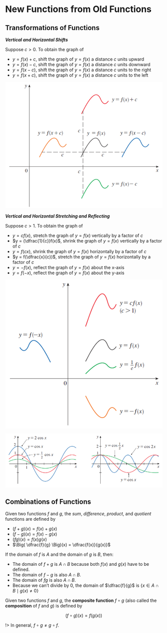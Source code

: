 # New Functions from Old Functions

## Transformations of Functions

***Vertical and Horizontal Shifts***

Suppose $c > 0$. To obtain the graph of

- $y = f(x) + c$, shift the graph of $y = f(x)$ a distance $c$ units upward
- $y = f(x) - c$, shift the graph of $y = f(x)$ a distance $c$ units downward
- $y = f(x - c)$, shift the graph of $y = f(x)$ a distance $c$ units to the right
- $y = f(x + c)$, shift the graph of $y = f(x)$ a distance $c$ units to the left

![](./img/1.11.png ':figure :size=50% Translating the graph of f.')

***Vertical and Horizontal Stretching and Reflecting***

Suppose $c > 1$. To obtain the graph of

- $y = cf(x)$, stretch the graph of $y = f(x)$ vertically by a factor of $c$
- $y = (\dfrac{1}{c})f(x)$, shrink the graph of $y = f(x)$ vertically by a factor of $c$
- $y = f(cx)$, shrink the graph of $y = f(x)$ horizontally by a factor of $c$
- $y = f(\dfrac{x}{c})$, stretch the graph of $y = f(x)$ horizontally by a factor of $c$
- $y = -f(x)$, reflect the graph of $y = f(x)$ about the x-axis
- $y = f(-x)$, reflect the graph of $y = f(x)$ about the y-axis

![](./img/1.12.png ':figure :size=50% Stretching and reflecting the graph of f.')

![](./img/1.13.png ':figure Stretching transformations.')

## Combinations of Functions

<div class="alert-note">

Given two functions $f$ and $g$, the *sum*, *difference*, *product*, and *quotient* functions are defined by

- $(f+g)(x) = f(x) + g(x)$
- $(f-g)(x) = f(x) - g(x)$
- $(fg)(x) = f(x) g(x)$
- $\Big( \dfrac{f}{g} \Big)(x) = \dfrac{f(x)}{g(x)}$

If the domain of $f$ is $A$ and the domain of $g$ is $B$, then:

- The domain of $f+g$ is $A \cap B$ because both $f(x)$ and $g(x)$ have to be defined.
- The domain of $f-g$ is also $A \cap B$.
- The domain of $fg$ is also $A \cap B$.
- Because we can’t divide by 0, the domain of $\dfrac{f}{g}$ is $\{ x \in A \cap B \mid g(x) \neq 0 \}$

</div>

<div class="alert-note">

Given two functions $f$ and $g$, the **composite function** $f \circ g$ (also called the **composition** of $f$ and $g$) is defined by

$$
(f \circ g)(x) = f(g(x))
$$

!> In general, $f \circ g \neq g \circ f$.
</div>
